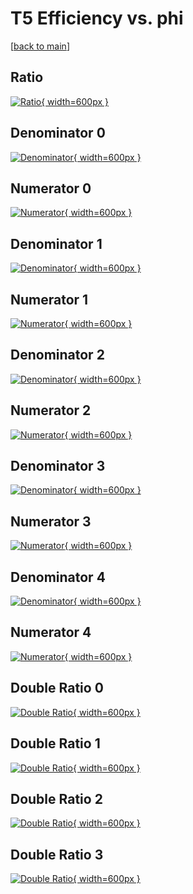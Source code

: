 # T5 Efficiency vs. phi

[[back to main](./)]



## Ratio

[![Ratio](../mtv/var/T5_vtr_13_1_eff_phi.png){ width=600px }](../mtv/var/T5_vtr_13_1_eff_phi.pdf)

## Denominator 0

[![Denominator](../mtv/den/T5_vtr_13_1_eff_phi_den0.png){ width=600px }](../mtv/den/T5_vtr_13_1_eff_phi_den0.pdf)

## Numerator 0

[![Numerator](../mtv/num/T5_vtr_13_1_eff_phi_num0.png){ width=600px }](../mtv/num/T5_vtr_13_1_eff_phi_num0.pdf)

## Denominator 1

[![Denominator](../mtv/den/T5_vtr_13_1_eff_phi_den1.png){ width=600px }](../mtv/den/T5_vtr_13_1_eff_phi_den1.pdf)

## Numerator 1

[![Numerator](../mtv/num/T5_vtr_13_1_eff_phi_num1.png){ width=600px }](../mtv/num/T5_vtr_13_1_eff_phi_num1.pdf)

## Denominator 2

[![Denominator](../mtv/den/T5_vtr_13_1_eff_phi_den2.png){ width=600px }](../mtv/den/T5_vtr_13_1_eff_phi_den2.pdf)

## Numerator 2

[![Numerator](../mtv/num/T5_vtr_13_1_eff_phi_num2.png){ width=600px }](../mtv/num/T5_vtr_13_1_eff_phi_num2.pdf)

## Denominator 3

[![Denominator](../mtv/den/T5_vtr_13_1_eff_phi_den3.png){ width=600px }](../mtv/den/T5_vtr_13_1_eff_phi_den3.pdf)

## Numerator 3

[![Numerator](../mtv/num/T5_vtr_13_1_eff_phi_num3.png){ width=600px }](../mtv/num/T5_vtr_13_1_eff_phi_num3.pdf)

## Denominator 4

[![Denominator](../mtv/den/T5_vtr_13_1_eff_phi_den4.png){ width=600px }](../mtv/den/T5_vtr_13_1_eff_phi_den4.pdf)

## Numerator 4

[![Numerator](../mtv/num/T5_vtr_13_1_eff_phi_num4.png){ width=600px }](../mtv/num/T5_vtr_13_1_eff_phi_num4.pdf)

## Double Ratio 0

[![Double Ratio](../mtv/ratio/T5_vtr_13_1_eff_phi_ratio0.png){ width=600px }](../mtv/ratio/T5_vtr_13_1_eff_phi_ratio0.pdf)

## Double Ratio 1

[![Double Ratio](../mtv/ratio/T5_vtr_13_1_eff_phi_ratio1.png){ width=600px }](../mtv/ratio/T5_vtr_13_1_eff_phi_ratio1.pdf)

## Double Ratio 2

[![Double Ratio](../mtv/ratio/T5_vtr_13_1_eff_phi_ratio2.png){ width=600px }](../mtv/ratio/T5_vtr_13_1_eff_phi_ratio2.pdf)

## Double Ratio 3

[![Double Ratio](../mtv/ratio/T5_vtr_13_1_eff_phi_ratio3.png){ width=600px }](../mtv/ratio/T5_vtr_13_1_eff_phi_ratio3.pdf)

